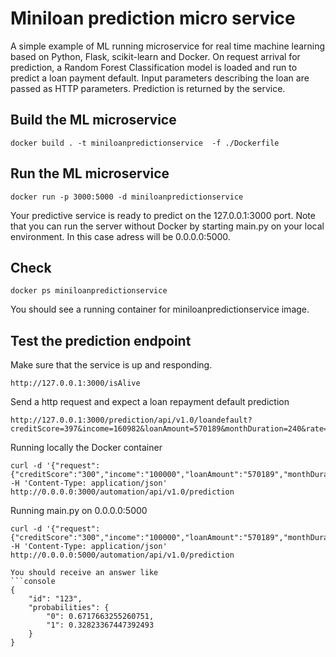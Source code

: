 # Miniloan prediction micro service

A simple example of ML running microservice for real time machine learning based on Python, Flask, scikit-learn and Docker.
On request arrival for prediction, a Random Forest Classification model is loaded and run to predict a loan payment default.
Input parameters describing the loan are passed as HTTP parameters. Prediction is returned by the service.

## Build the ML microservice
```console
docker build . -t miniloanpredictionservice  -f ./Dockerfile
```
## Run the ML microservice
```console
docker run -p 3000:5000 -d miniloanpredictionservice 
```
Your predictive service is ready to predict on the 127.0.0.1:3000 port.
Note that you can run the server without Docker by starting main.py on your local environment. In this case adress will be 0.0.0.0:5000.

## Check
```console
docker ps miniloanpredictionservice 
```
You should see a running container for miniloanpredictionservice image.

## Test the prediction endpoint

Make sure that the service is up and responding.
```console
http://127.0.0.1:3000/isAlive  
```

Send a http request and expect a loan repayment default prediction 
```console
http://127.0.0.1:3000/prediction/api/v1.0/loandefault?creditScore=397&income=160982&loanAmount=570189&monthDuration=240&rate=0.07&yearlyReimbursement=57195
```
Running locally the Docker container
```console
curl -d '{"request":{"creditScore":"300","income":"100000","loanAmount":"570189","monthDuration":"240","rate":"0.07","yearlyReimbursement":"57195"}}' -H 'Content-Type: application/json' http://0.0.0.0:3000/automation/api/v1.0/prediction
 ```
 
Running main.py on 0.0.0.0:5000
```console
curl -d '{"request":{"creditScore":"300","income":"100000","loanAmount":"570189","monthDuration":"240","rate":"0.07","yearlyReimbursement":"57195"}}' -H 'Content-Type: application/json' http://0.0.0.0:5000/automation/api/v1.0/prediction
 ```

```
You should receive an answer like
```console
{
    "id": "123",
    "probabilities": {
        "0": 0.6717663255260751,
        "1": 0.32823367447392493
    }
}
```
